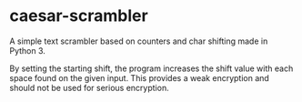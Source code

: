 # caesar-scrambler
A simple text scrambler based on counters and char shifting made in Python 3.

By setting the starting shift, the program increases the shift value with each space found on the given input. 
This provides a weak encryption and should not be used for serious encryption.

